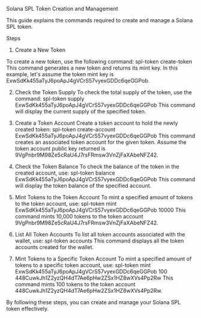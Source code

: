 Solana SPL Token Creation and Management

This guide explains the commands required to create and manage a Solana SPL token.

Steps

1. Create a New Token

To create a new token, use the following command:
spl-token create-token
This command generates a new token and returns its mint key. In this example, let's assume the token mint key is ExwSdKk455aTyJ6poApJ4gVCrS57vyexGDDc6qeGGPob.

2. Check the Token Supply
To check the total supply of the token, use the command:
spl-token supply ExwSdKk455aTyJ6poApJ4gVCrS57vyexGDDc6qeGGPob
This command will display the current supply of the specified token.

3. Create a Token Account
Create a token account to hold the newly created token:
spl-token create-account ExwSdKk455aTyJ6poApJ4gVCrS57vyexGDDc6qeGGPob
This command creates an associated token account for the given token. Assume the token account public key returned is 9VgPnbr9M98Ze5cRaU4J7rsFRmsw3VnZjFaXAbeNFZ42.

4. Check the Token Balance
To check the balance of the token in the created account, use:
spl-token balance ExwSdKk455aTyJ6poApJ4gVCrS57vyexGDDc6qeGGPob
This command will display the token balance of the specified account.

5. Mint Tokens to the Token Account
To mint a specified amount of tokens to the token account, use:
spl-token mint ExwSdKk455aTyJ6poApJ4gVCrS57vyexGDDc6qeGGPob 10000
This command mints 10,000 tokens to the token account 9VgPnbr9M98Ze5cRaU4J7rsFRmsw3VnZjFaXAbeNFZ42.

6. List All Token Accounts
To list all token accounts associated with the wallet, use:
spl-token accounts
This command displays all the token accounts created for the wallet.

7. Mint Tokens to a Specific Token Account
To mint a specified amount of tokens to a specific token account, use:
spl-token mint ExwSdKk455aTyJ6poApJ4gVCrS57vyexGDDc6qeGGPob 100 448CuwkJh1Z2yzQH4dT7Ae6pHw2ZSx1HZ8wXVs4Pp2Rw
This command mints 100 tokens to the token account 448CuwkJh1Z2yzQH4dT7Ae6pHw2ZSx1HZ8wXVs4Pp2Rw.

By following these steps, you can create and manage your Solana SPL token effectively.
